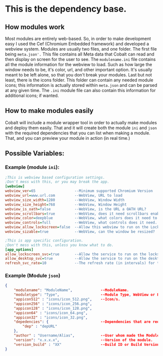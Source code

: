 # This is the dependency base. 

## How modules work

Most modules are entirely web-based. So, in order to make development easy I used the Cef (Chromium Embedded framework) and developed a webview system. 
Modules are usually two files, and one folder. The first file being `meta.json'.` This file contains all Meta data that Cobalt can read and then display on screen for the user to see. The `modulename.ini` file contains all the module information for the webview to load. Such as how large the window needs to be, it's color, url, and other important option. It's usually meant to be left alone, so that you don't break your modules. Last but not least, there is the icons folder. This folder can contain any needed module icons; this information is actually stored within `meta.json` and can be parsed at any given time. The `.ini` module file can also contain this information for additional icons; if wanted. 


## How to make modules easily

Cobalt will include a module wrapper tool in order to actually make modules and deploy them easily. That and it will create both the module `ini` and `json` with the 
required dependencies that you can list when making a module. That, and you can preview your module in action (in real time.)

## Possible Variables: 

### Example (module `ini`): 
```ini
;This is webview based configuration settings. 
;Don't mess with this, or you may break the app. 
[webview]
webview_ver=65                  --Minimum supported Chromium Version
webview_url=www.url.com         --WebView, URL to load
webview_size_width=1280         --WebView, Window Width
webview_size_height=768         --WebView, Window Height
webview_is_oath=false           --WebView, is the URL a OATH URL?
webview_scrollbars=true         --WebView, does it need scrollbars enabled?
webview_color=deepblue          --WebView, what colors does it need to be.
webview_controls=full           --WebView, what controls does it need. "minimal_max, minimal_close, full, none." 
webview_allow_lockscreen=false  --Allow this webview to run on the Lockscreen?
webview_sizable=true            --WebView, can the window be resized?

;This is app specific configuration. 
;Don't mess with this, unless you know what to do. 
[app_options]
allow_lockscreen_svc=true       --Allow the service to run on the lockscreen instance.
allow_desktop_svc=true          --Allow the service to run on the desktop instance. 
refresh_svc_rate=10             --The refresh rate (in intervals) for the service/s.
```

###  Example (Module `json`)

```json
{
    "modulename": "ModuleName",             --ModuleName.
    "moduletype": "Type",                   --Module Type, WebView or Executable.
    "appicon512" : "icons/icon_512.png",    --Icon/s.
    "appicon256" : "icons/icon_256.png", 
    "appicon128" : "icons/icon_128.png", 
    "appicon64" : "icons/icon_64.png", 
    "appicon32" : "icons/icon_32.png", 
    "depedencies": {                        --Dependencies that are required to run.
        "dep" : "depURL"
    },
    "author" : "Username/Alias",            --User whom made the Module or contributed.
    "version": "x.x.x.x",                   --Version of the module.
    "version_build" : "XX"                  --Build ID or Build Version of the module.
}
```